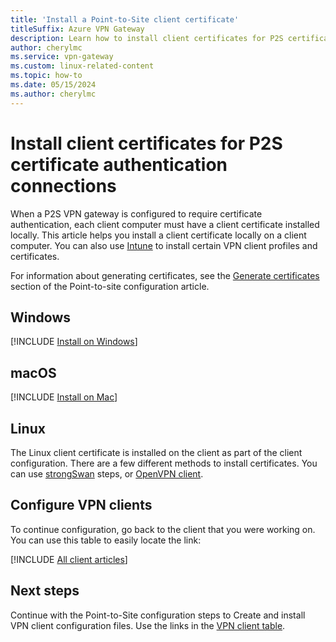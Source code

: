 ```yaml
---
title: 'Install a Point-to-Site client certificate'
titleSuffix: Azure VPN Gateway
description: Learn how to install client certificates for P2S certificate authentication - Windows, Mac, Linux.
author: cherylmc
ms.service: vpn-gateway
ms.custom: linux-related-content
ms.topic: how-to
ms.date: 05/15/2024
ms.author: cherylmc
---
```

# Install client certificates for P2S certificate authentication connections

When a P2S VPN gateway is configured to require certificate authentication, each client computer must have a client certificate installed locally. This article helps you install a client certificate locally on a client computer. You can also use [Intune](/mem/intune/configuration/vpn-settings-configure) to install certain VPN client profiles and certificates.

For information about generating certificates, see the [Generate certificates](vpn-gateway-howto-point-to-site-resource-manager-portal.md#generatecert) section of the Point-to-site configuration article.

## <a name="installwin"></a>Windows

[!INCLUDE [Install on Windows](~/reusable-content/ce-skilling/azure/includes/vpn-gateway-certificates-install-client-cert-include.md)]

## <a name="installmac"></a>macOS

[!INCLUDE [Install on Mac](~/reusable-content/ce-skilling/azure/includes/vpn-gateway-certificates-install-mac-client-cert-include.md)]

## <a name="installlinux"></a>Linux

The Linux client certificate is installed on the client as part of the client configuration. There are a few different methods to install certificates. You can use [strongSwan](point-to-site-vpn-client-certificate-ike-linux.md) steps, or [OpenVPN client](point-to-site-vpn-client-certificate-openvpn-linux.md).

## <a name="vpn-clients"></a>Configure VPN clients

To continue configuration, go back to the client that you were working on. You can use this table to easily locate the link:

[!INCLUDE [All client articles](../../includes/vpn-gateway-vpn-client-install-articles.md)]

## Next steps

Continue with the Point-to-Site configuration steps to Create and install VPN client configuration files. Use the links in the [VPN client table](#vpn-clients).
